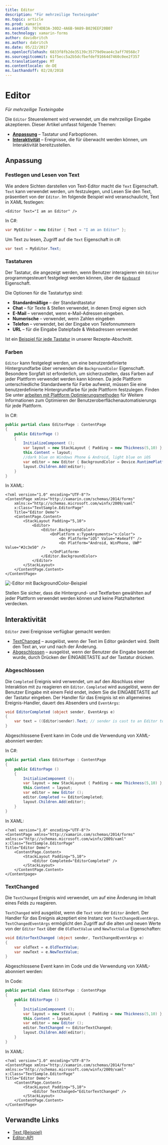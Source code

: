 ```yaml
---
title: Editor
description: "Für mehrzeilige Texteingabe"
ms.topic: article
ms.prod: xamarin
ms.assetid: 7074DB3A-30D2-4A6B-9A89-B029EEF20B07
ms.technology: xamarin-forms
author: davidbritch
ms.author: dabritch
ms.date: 05/22/2017
ms.openlocfilehash: 6833f8fb2de35139c35779d9eae4c3aff70568c7
ms.sourcegitcommit: 61f5ecc5a2b5dcfbefdef91664d7460c0ee2f357
ms.translationtype: MT
ms.contentlocale: de-DE
ms.lasthandoff: 02/28/2018
---
```

# <a name="editor"></a>Editor

_Für mehrzeilige Texteingabe_

Die `Editor` Steuerelement wird verwendet, um die mehrzeilige Eingabe akzeptieren. Dieser Artikel umfasst folgende Themen:

- **[Anpassung](#Customization)**  &ndash; Tastatur und Farboptionen.
- **[Interaktivität](#Interactivity)**  &ndash; Ereignisse, die für überwacht werden können, um Interaktivität bereitzustellen.

## <a name="customization"></a>Anpassung

### <a name="setting-and-reading-text"></a>Festlegen und Lesen von Text

Wie andere Sichten darstellen von Text-Editor macht die `Text` Eigenschaft. `Text` kann verwendet werden, um festzulegen, und Lesen Sie den Text, präsentiert von der `Editor`. Im folgende Beispiel wird veranschaulicht, Text in XAML festlegen:

```xaml
<Editor Text="I am an Editor" />
```

In C#:

```csharp
var MyEditor = new Editor { Text = "I am an Editor" };
```

Um Text zu lesen, Zugriff auf die `Text` Eigenschaft in c#:

```csharp
var text = MyEditor.Text;
```

### <a name="keyboards"></a>Tastaturen

Der Tastatur, die angezeigt werden, wenn Benutzer interagieren ein `Editor` programmgesteuert festgelegt werden können, über die [ ``Keyboard`` ](https://developer.xamarin.com/api/type/Xamarin.Forms.Keyboard/) Eigenschaft.

Die Optionen für die Tastaturtyp sind:

- **Standardmäßige** &ndash; der Standardtastatur
- **Chat** &ndash; für Texte & Stellen verwendet, in denen Emoji eignen sich
- **E-Mail** &ndash; verwendet, wenn e-Mail-Adressen eingeben.
- **Numerische** &ndash; verwendet, wenn Zahlen eingeben
- **Telefon** &ndash; verwendet, bei der Eingabe von Telefonnummern
- **URL** &ndash; für die Eingabe Dateipfade & Webadressen verwendet

Ist ein [Beispiel für jede Tastatur](https://developer.xamarin.com/recipes/cross-platform/xamarin-forms/choose-keyboard-for-entry/) in unserer Rezepte-Abschnitt.

### <a name="colors"></a>Farben

`Editor` kann festgelegt werden, um eine benutzerdefinierte Hintergrundfarbe über verwenden die `BackgroundColor` Eigenschaft. Besondere Sorgfalt ist erforderlich, um sicherzustellen, dass Farben auf jeder Plattform verwendet werden kann können. Da jede Plattform unterschiedliche Standardwerte für Farbe aufweist, müssen Sie eine benutzerdefinierte Hintergrundfarbe für jede Plattform festzulegen. Finden Sie unter [arbeiten mit Plattform Optimierungsmethoden](~/xamarin-forms/platform/device.md) für Weitere Informationen zum Optimieren der Benutzeroberflächenautomatisierungs für jede Plattform.

In C#:

```csharp
public partial class EditorPage : ContentPage
{
    public EditorPage ()
    {
        InitializeComponent ();
        var layout = new StackLayout { Padding = new Thickness(5,10) };
        this.Content = layout;
        //dark blue on Windows Phone & Android, light blue on iOS
        var editor = new Editor { BackgroundColor = Device.RuntimePlatform == Device.iOS ? Color.FromHex("#A4EAFF") : Color.FromHex("#2c3e50") };
        layout.Children.Add(editor);
    }
}
```

In XAML:

```xaml
<?xml version="1.0" encoding="UTF-8"?>
<ContentPage xmlns="http://xamarin.com/schemas/2014/forms"
    xmlns:x="http://schemas.microsoft.com/winfx/2009/xaml"
    x:Class="TextSample.EditorPage"
    Title="Editor Demo">
    <ContentPage.Content>
        <StackLayout Padding="5,10">
            <Editor>
                <Editor.BackgroundColor>
                    <OnPlatform x:TypeArguments="x:Color">
                        <On Platform="iOS" Value="#a4eaff" />
                        <On Platform="Android, WinPhone, UWP" Value="#2c3e50" />
                    </OnPlatform>
                </Editor.BackgroundColor>
            </Editor>
        </StackLayout>
    </ContentPage.Content>
</ContentPage>
```

![](editor-images/textbackgroundcolor.png "-Editor mit BackgroundColor-Beispiel")

Stellen Sie sicher, dass die Hintergrund- und Textfarben gewählten auf jeder Plattform verwendet werden können und keine Platzhaltertext verdecken.

## <a name="interactivity"></a>Interaktivität

`Editor` zwei Ereignisse verfügbar gemacht werden:

- [TextChanged](http://developer.xamarin.com/api/event/Xamarin.Forms.Editor.TextChanged/) &ndash; ausgelöst, wenn der Text im Editor geändert wird. Stellt den Text an, vor und nach der Änderung.
- [Abgeschlossen](http://developer.xamarin.com/api/event/Xamarin.Forms.Editor.Completed/) &ndash; ausgelöst, wenn der Benutzer die Eingabe beendet wurde, durch Drücken der EINGABETASTE auf der Tastatur drücken.

### <a name="completed"></a>Abgeschlossen

Die `Completed` Ereignis wird verwendet, um auf den Abschluss einer Interaktion mit zu reagieren ein `Editor`. `Completed` wird ausgelöst, wenn der Benutzer Eingabe mit einem Feld endet, indem Sie die EINGABETASTE auf der Tastatur eingeben. Der Handler für das Ereignis ist ein allgemeines Ereignis-Handler, dauert des Absenders und `EventArgs`:

```csharp
void EditorCompleted (object sender, EventArgs e)
{
    var text = ((Editor)sender).Text; // sender is cast to an Editor to enable reading the `Text` property of the view.
}
```

Abgeschlossene Event kann im Code und die Verwendung von XAML-abonniert werden:

In C#:

```csharp
public partial class EditorPage : ContentPage
{
    public EditorPage ()
    {
        InitializeComponent ();
        var layout = new StackLayout { Padding = new Thickness(5,10) };
        this.Content = layout;
        var editor = new Editor ();
        editor.Completed += EditorCompleted;
        layout.Children.Add(editor);
    }
}
```

In XAML:

```xaml
<?xml version="1.0" encoding="UTF-8"?>
<ContentPage xmlns="http://xamarin.com/schemas/2014/forms"
xmlns:x="http://schemas.microsoft.com/winfx/2009/xaml"
x:Class="TextSample.EditorPage"
Title="Editor Demo">
    <ContentPage.Content>
        <StackLayout Padding="5,10">
            <Editor Completed="EditorCompleted" />
        </StackLayout>
    </ContentPage.Content>
</Contentpage>
```

### <a name="textchanged"></a>TextChanged

Die `TextChanged` Ereignis wird verwendet, um auf eine Änderung im Inhalt eines Felds zu reagieren.

`TextChanged` wird ausgelöst, wenn die `Text` von der `Editor` ändert. Der Handler für das Ereignis akzeptiert eine Instanz von `TextChangedEventArgs`. `TextChangedEventArgs` ermöglicht den Zugriff auf die alten und neuen Werte von der `Editor` `Text` über die `OldTextValue` und `NewTextValue` Eigenschaften:

```csharp
void EditorTextChanged (object sender, TextChangedEventArgs e)
{
    var oldText = e.OldTextValue;
    var newText = e.NewTextValue;
}
```

Abgeschlossene Event kann im Code und die Verwendung von XAML-abonniert werden:

In Code:

```csharp
public partial class EditorPage : ContentPage
{
    public EditorPage ()
    {
        InitializeComponent ();
        var layout = new StackLayout { Padding = new Thickness(5,10) };
        this.Content = layout;
        var editor = new Editor ();
        editor.TextChanged += EditorTextChanged;
        layout.Children.Add(editor);
    }
}
```

In XAML:

```xaml
<?xml version="1.0" encoding="UTF-8"?>
<ContentPage xmlns="http://xamarin.com/schemas/2014/forms"
xmlns:x="http://schemas.microsoft.com/winfx/2009/xaml"
x:Class="TextSample.EditorPage"
Title="Editor Demo">
    <ContentPage.Content>
        <StackLayout Padding="5,10">
            <Editor TextChanged="EditorTextChanged" />
        </StackLayout>
    </ContentPage.Content>
</ContentPage>
```


## <a name="related-links"></a>Verwandte Links

- [Text (Beispiel)](https://developer.xamarin.com/samples/xamarin-forms/UserInterface/Text)
- [Editor-API](https://developer.xamarin.com/api/type/Xamarin.Forms.Editor/)
